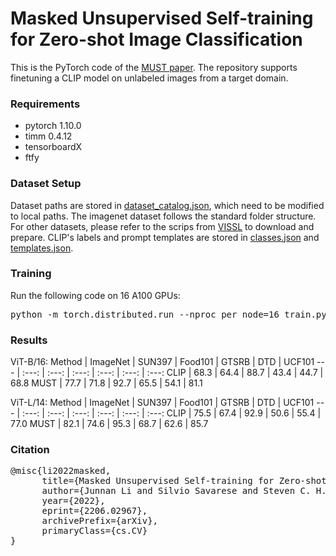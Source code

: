 # Masked Unsupervised Self-training for Zero-shot Image Classification 
This is the PyTorch code of the [MUST paper](https://arxiv.org/abs/2206.02967). The repository supports finetuning a CLIP model on unlabeled images from a target domain.

### Requirements
* pytorch 1.10.0
* timm 0.4.12
* tensorboardX
* ftfy

### Dataset Setup
Dataset paths are stored in [dataset_catalog.json](https://github.com/salesforce/MUST/blob/main/dataset_catalog.json), which need to be modified to local paths. The imagenet dataset follows the standard folder structure. For other datasets, please refer to the scrips from [VISSL](https://github.com/facebookresearch/vissl/tree/main/extra_scripts/datasets) to download and prepare. CLIP's labels and prompt templates are stored in [classes.json](https://github.com/salesforce/MUST/blob/main/classes.json) and [templates.json](https://github.com/salesforce/MUST/blob/main/templates.json).

### Training
Run the following code on 16 A100 GPUs:
<pre>python -m torch.distributed.run --nproc_per_node=16 train.py --dataset [name_of_dataset] --clip_model ViT-B/16 </pre>

### Results
ViT-B/16:
Method | ImageNet | SUN397 | Food101 | GTSRB | DTD | UCF101 
--- | :---: | :---: | :---: | :---: | :---: | :---:
CLIP | 68.3 | 64.4 | 88.7 | 43.4 | 44.7 | 68.8
MUST | 77.7 | 71.8 | 92.7 | 65.5 | 54.1 | 81.1 

ViT-L/14:
Method | ImageNet | SUN397 | Food101 | GTSRB | DTD | UCF101 
--- | :---: | :---: | :---: | :---: | :---: | :---:
CLIP | 75.5 | 67.4 | 92.9 | 50.6 | 55.4 | 77.0
MUST | 82.1 | 74.6 | 95.3 | 68.7 | 62.6 | 85.7 

### Citation
<pre>
@misc{li2022masked,
      title={Masked Unsupervised Self-training for Zero-shot Image Classification}, 
      author={Junnan Li and Silvio Savarese and Steven C. H. Hoi},
      year={2022},
      eprint={2206.02967},
      archivePrefix={arXiv},
      primaryClass={cs.CV}
}
</pre>
